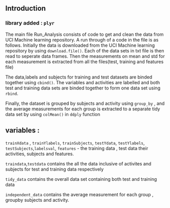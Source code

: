 
## Introduction

### library added : `plyr`

The main file Run_Analysis consists of code to get and clean the data from UCI Machine learning repository. 
A run through of a code in the file is as follows. 
Initially the data is downloaded from the UCI Machine learning repository by using `download.file()`. 
Each of the data sets in txt file is then read to seperate data frames. 
Then the measurements on mean and std for each measurement is extracted from all the files(test, training and features file)

The data,labels and subjects for training and test datasets are binded together using `cbind()`. 
The variables and activities are labelled and both test and training data sets are binded together to form one data set using `rbind`.

Finally, the dataset is grouped by subjects and activity using `group_by` , and the average measurements for each group is extracted to a separate tidy data set by using `colMean()` in `ddply` function



## variables : 
`trainXdata`  , `trainYlabels`, `trainSubjects`, `testYdata`, `testYlabels`, `testSubjects`,`labelsval`, `features` - the training data , test data their activities, subjects and features.

`traindata`,`testdata` contains the all the data inclusive of activites and subjects for test and training data respectively

`tidy_data` contains the overall data set containing both test and training data 

`independent_data` contains the average measurement for each group , groupby subjects and activity.
